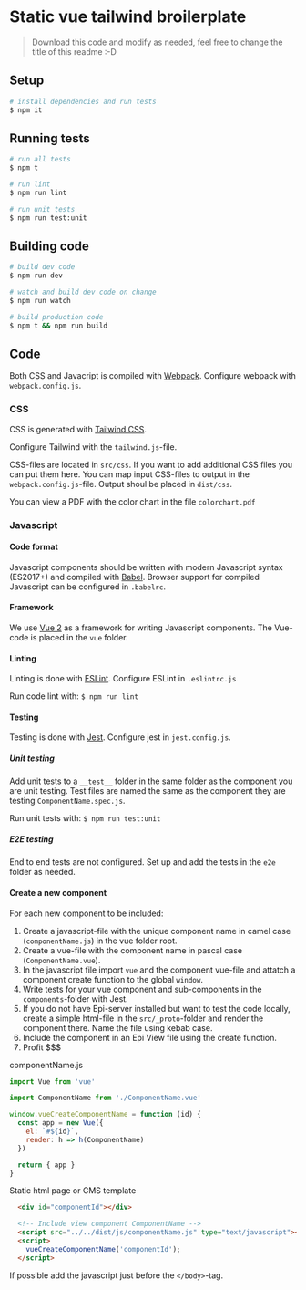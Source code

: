 # Static vue tailwind broilerplate
> Download this code and modify as needed, feel free to change the title of this readme :-D

## Setup
``` bash
# install dependencies and run tests
$ npm it
```

## Running tests
``` bash
# run all tests
$ npm t

# run lint
$ npm run lint

# run unit tests
$ npm run test:unit
```

## Building code
``` bash
# build dev code
$ npm run dev

# watch and build dev code on change
$ npm run watch

# build production code
$ npm t && npm run build
```

## Code
Both CSS and Javacript is compiled with [Webpack](https://webpack.js.org/). Configure webpack with `webpack.config.js`.

### CSS
CSS is generated with [Tailwind CSS](https://tailwindcss.com/docs/what-is-tailwind/).

Configure Tailwind with the `tailwind.js`-file.

CSS-files are located in `src/css`. If you want to add additional CSS files you can put them here. You can map input CSS-files to output in the `webpack.config.js`-file. Output shoul be placed in `dist/css`.

You can view a PDF with the color chart in the file `colorchart.pdf`

### Javascript

#### Code format
Javascript components should be written with modern Javascript syntax (ES2017+) and compiled with [Babel](https://babeljs.io/). Browser support for compiled Javascript can be configured in `.babelrc`.

#### Framework
We use [Vue 2](https://vuejs.org/) as a framework for writing Javascript components. The Vue-code is placed in the `vue` folder.

#### Linting
Linting is done with [ESLint](https://eslint.org/). Configure ESLint in `.eslintrc.js`

Run code lint with:
`$ npm run lint`

#### Testing
Testing is done with [Jest](https://jestjs.io/). Configure jest in `jest.config.js`.

##### Unit testing
Add unit tests to a `__test__` folder in the same folder as the component you are unit testing. Test files are named the same as the component they are testing `ComponentName.spec.js`.

Run unit tests with:
`$ npm run test:unit`

##### E2E testing
End to end tests are not configured. Set up and add the tests in the `e2e` folder as needed.

#### Create a new component
For each new component to be included:

1.  Create a javascript-file with the unique component name in camel case (`componentName.js`) in the vue folder root.
2.  Create a vue-file with the component name in pascal case (`ComponentName.vue`).
3.  In the javascript file import `vue` and the component vue-file and attatch a component create function to the global `window`.
4.  Write tests for your vue component and sub-components in the `components`-folder with Jest.
5.  If you do not have Epi-server installed but want to test the code locally, create a simple html-file in the `src/_proto`-folder and render the component there. Name the file using kebab case.
6.  Include the component in an Epi View file using the create function.
7.  Profit $$$

componentName.js
``` javascript
import Vue from 'vue'

import ComponentName from './ComponentName.vue'

window.vueCreateComponentName = function (id) {
  const app = new Vue({
    el: `#${id}`,
    render: h => h(ComponentName)
  })

  return { app }
}
```

Static html page or CMS template
``` html
  <div id="componentId"></div>

  <!-- Include view component ComponentName -->
  <script src="../../dist/js/componentName.js" type="text/javascript"></script>
  <script>
    vueCreateComponentName('componentId');
  </script>
```
If possible add the javascript just before the `</body>`-tag.